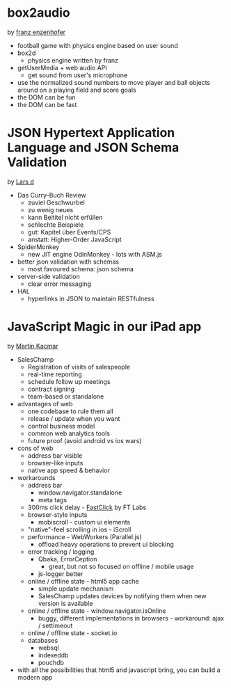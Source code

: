 box2audio
=========

by [franz enzenhofer](https://twitter.com/enzenhofer)

* football game with physics engine based on user sound
* box2d
  * physics engine written by franz
* getUserMedia + web audio API
  * get sound from user's microphone
* use the normalized sound numbers to move player and ball objects around on a playing field and score goals
* the DOM can be fun
* the DOM can be fast


JSON Hypertext Application Language and JSON Schema Validation
==============================================================

by [Lars d](http://www.meetup.com/viennajs/members/42307112/)

* Das Curry-Buch Review
  * zuviel Geschwurbel
  * zu wenig neues
  * kann Beititel nicht erfüllen
  * schlechte Beispiele
  * gut: Kapitel über Events/CPS
  * anstatt: Higher-Order JavaScript
* SpiderMonkey
  * new JIT engine OdinMonkey - lots with ASM.js
* better json validation with schemas
  * most favoured schema: json schema
* server-side validation
  * clear error messaging
* HAL
  * hyperlinks in JSON to maintain RESTfulness


JavaScript Magic in our iPad app
================================

by [Martin Kacmar](https://twitter.com/martinkacmar)

* SalesChamp
  * Registration of visits of salespeople
  * real-time reporting
  * schedule follow up meetings
  * contract signing
  * team-based or standalone
* advantages of web
  * one codebase to rule them all
  * release / update when you want
  * control business model
  * common web analytics tools
  * future proof (avoid android vs ios wars)
* cons of web
  * address bar visible
  * browser-like inputs
  * native app speed & behavior
* workarounds
  * address bar
    * window.navigator.standalone
    * meta tags
  * 300ms click delay - [FastClick](https://github.com/ftlabs/fastclick) by FT Labs
  * browser-style inputs
    * mobiscroll - custom ui elements
  * "native"-feel scrolling in ios - iScroll
  * performance - WebWorkers (Parallel.js)
    * offload heavy operations to prevent ui blocking
  * error tracking / logging
    * Qbaka, ErrorCeption
      * great, but not so focused on offline / mobile usage
    * js-logger better
  * online / offline state - html5 app cache
    * simple update mechanism
    * SalesChamp updates devices by notifying them when new version is available
  * online / offline state - window.navigator.isOnline
    * buggy, different implementations in browsers - workaround: ajax / settimeout
  * online / offline state - socket.io
  * databases
    * websql
    * indexeddb
    * pouchdb
* with all the possibilities that html5 and javascript bring, you can build a modern app

